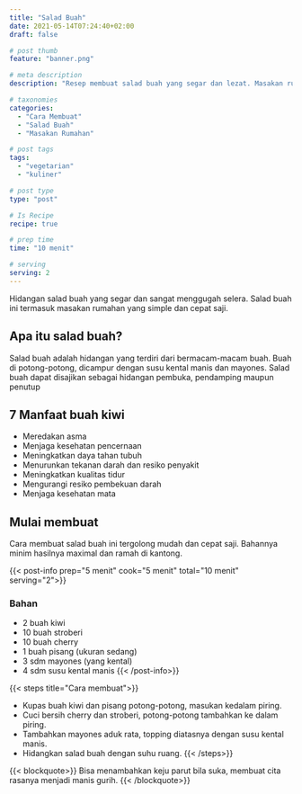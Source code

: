 ```yaml
---
title: "Salad Buah"
date: 2021-05-14T07:24:40+02:00
draft: false

# post thumb
feature: "banner.png"

# meta description
description: "Resep membuat salad buah yang segar dan lezat. Masakan rumahan cepat saji yang cocok menjadi hidangan sehari-hari."

# taxonomies
categories:
  - "Cara Membuat"
  - "Salad Buah"
  - "Masakan Rumahan"

# post tags
tags:
  - "vegetarian"
  - "kuliner"

# post type
type: "post"

# Is Recipe
recipe: true

# prep time
time: "10 menit"

# serving
serving: 2
---
```

Hidangan salad buah yang segar dan sangat menggugah selera. Salad buah ini termasuk masakan rumahan yang simple dan cepat saji.

## Apa itu salad buah?

Salad buah adalah hidangan yang terdiri dari bermacam-macam buah. Buah di potong-potong, dicampur dengan susu kental manis dan mayones. Salad buah dapat disajikan sebagai hidangan pembuka, pendamping maupun penutup

## 7 Manfaat buah kiwi
- Meredakan asma
- Menjaga kesehatan pencernaan
- Meningkatkan daya tahan tubuh
- Menurunkan tekanan darah dan resiko penyakit
- Meningkatkan kualitas tidur
- Mengurangi resiko pembekuan darah
- Menjaga kesehatan mata

## Mulai membuat

Cara membuat salad buah ini tergolong mudah dan cepat saji. Bahannya minim hasilnya maximal dan ramah di kantong.

{{< post-info prep="5 menit" cook="5 menit" total="10 menit" serving="2">}}

### Bahan

-   2 buah kiwi
-   10 buah stroberi
-   10 buah cherry
-   1 buah pisang (ukuran sedang)
-   3 sdm mayones (yang kental)
-   4 sdm susu kental manis
{{< /post-info>}}

{{< steps title="Cara membuat">}}
-   Kupas buah kiwi dan pisang potong-potong, masukan kedalam piring.
-   Cuci bersih cherry dan stroberi, potong-potong tambahkan ke dalam piring.
-   Tambahkan mayones aduk rata, topping diatasnya dengan susu kental manis.
-   Hidangkan salad buah dengan suhu ruang.
{{< /steps>}}

{{< blockquote>}}
Bisa menambahkan keju parut bila suka, membuat cita rasanya menjadi manis gurih.
{{< /blockquote>}}